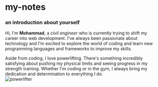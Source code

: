 # my-notes
### an introduction about yourself ###
Hi, I'm **Mohammad**, a *civil engineer* who is currently trying to shift my career into web development. I've always been passionate about technology and I'm excited to explore the world of coding and learn new programming languages and frameworks to improve my skills.

Aside from coding, I love powerlifting. There's something incredibly satisfying about pushing my physical limits and seeing progress in my strength training. Whether I'm coding or in the gym, I always bring my dedication and determination to everything I do.  
![powerlifter](https://static.toiimg.com/thumb/msid-77028546,imgsize-454819,width-400,resizemode-4/77028546.jpg)


